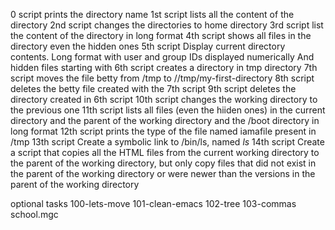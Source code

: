 0 script prints the directory name
1st script lists all the content of the directory
2nd script changes the directories to home directory
3rd script list the content of the directory in long format
4th script shows all files in the directory even the hidden ones
5th script Display current directory contents.
     Long format
     with user and group IDs displayed numerically
     And hidden files starting with 
6th script creates a directory in tmp directory
7th script moves the file betty from /tmp to //tmp/my-first-directory
8th script deletes the betty file created with the 7th script
9th script deletes the directory created in 6th script
10th script changes the working directory to the previous one
11th script lists all files (even the hiiden ones) in the current directory and the parent of the working directory and the /boot directory in long format
12th script prints the type of the file named iamafile present in /tmp
13th script Create a symbolic link to /bin/ls, named _ls_
14th script Create a script that copies all the HTML files from the current working directory to the parent of the working directory, but only copy files that did not exist in the parent of the working directory or were newer than the versions in the parent of the working directory 

optional tasks
100-lets-move
101-clean-emacs
102-tree
103-commas
school.mgc
